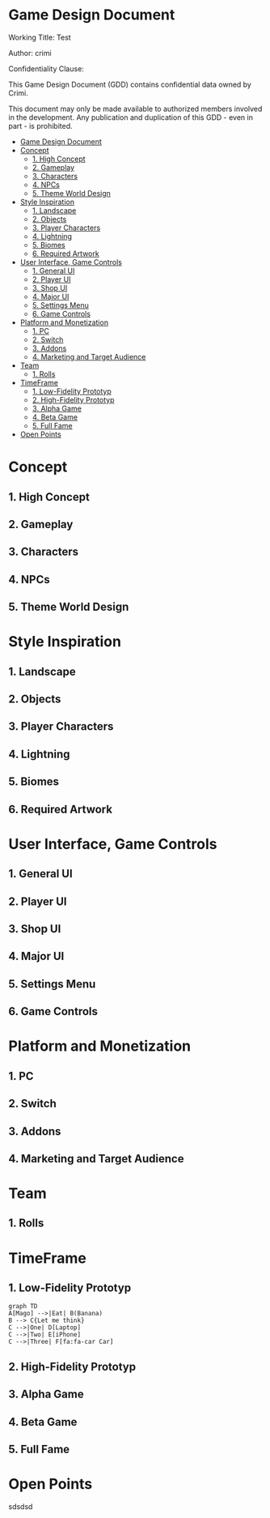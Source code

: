 # Game Design Document

Working Title: Test

Author: crimi

Confidentiality Clause:

This Game Design Document (GDD) contains confidential data owned by Crimi.

This document may only be made available to authorized members involved in the development. Any publication and duplication of this GDD - even in part - is prohibited.

- [Game Design Document](#game-design-document)
- [Concept](#concept)
  - [1. High Concept](#1-high-concept)
  - [2. Gameplay](#2-gameplay)
  - [3. Characters](#3-characters)
  - [4. NPCs](#4-npcs)
  - [5. Theme World Design](#5-theme-world-design)
- [Style Inspiration](#style-inspiration)
  - [1. Landscape](#1-landscape)
  - [2. Objects](#2-objects)
  - [3. Player Characters](#3-player-characters)
  - [4. Lightning](#4-lightning)
  - [5. Biomes](#5-biomes)
  - [6. Required Artwork](#6-required-artwork)
- [User Interface, Game Controls](#user-interface-game-controls)
  - [1. General UI](#1-general-ui)
  - [2. Player UI](#2-player-ui)
  - [3. Shop UI](#3-shop-ui)
  - [4. Major UI](#4-major-ui)
  - [5. Settings Menu](#5-settings-menu)
  - [6. Game Controls](#6-game-controls)
- [Platform and Monetization](#platform-and-monetization)
  - [1. PC](#1-pc)
  - [2. Switch](#2-switch)
  - [3. Addons](#3-addons)
  - [4. Marketing and Target Audience](#4-marketing-and-target-audience)
- [Team](#team)
  - [1. Rolls](#1-rolls)
- [TimeFrame](#timeframe)
  - [1. Low-Fidelity Prototyp](#1-low-fidelity-prototyp)
  - [2. High-Fidelity Prototyp](#2-high-fidelity-prototyp)
  - [3. Alpha Game](#3-alpha-game)
  - [4. Beta Game](#4-beta-game)
  - [5. Full Fame](#5-full-fame)
- [Open Points](#open-points)

# Concept

## 1. High Concept

## 2. Gameplay

## 3. Characters

## 4. NPCs

## 5. Theme World Design

# Style Inspiration

## 1. Landscape

## 2. Objects

## 3. Player Characters

## 4. Lightning

## 5. Biomes

## 6. Required Artwork

# User Interface, Game Controls

## 1. General UI

## 2. Player UI

## 3. Shop UI

## 4. Major UI

## 5. Settings Menu

## 6. Game Controls

# Platform and Monetization

## 1. PC

## 2. Switch

## 3. Addons

## 4. Marketing and Target Audience

# Team

## 1. Rolls

# TimeFrame

## 1. Low-Fidelity Prototyp

```mermaid
graph TD
A[Mago] -->|Eat| B(Banana)
B --> C{Let me think}
C -->|One| D[Laptop]
C -->|Two| E[iPhone]
C -->|Three| F[fa:fa-car Car]

```

## 2. High-Fidelity Prototyp

## 3. Alpha Game

## 4. Beta Game

## 5. Full Fame

# Open Points

sdsdsd

